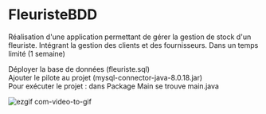 # FleuristeBDD

Réalisation d'une application permettant de gérer la gestion de stock d'un fleuriste. Intégrant la gestion des clients et des fournisseurs. Dans un temps limité (1 semaine)

Déployer la base de données (fleuriste.sql)     
Ajouter le pilote au projet (mysql-connector-java-8.0.18.jar)   
Pour exécuter le projet : dans Package Main se trouve main.java  

![ezgif com-video-to-gif](https://user-images.githubusercontent.com/57462792/70696014-20a36100-1cc3-11ea-8f3c-a60b2ad0e4e5.gif)
